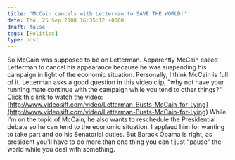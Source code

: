 ```yaml
---
title: 'McCain cancels with Letterman to SAVE THE WORLD!'
date: Thu, 25 Sep 2008 16:35:12 +0000
draft: false
tags: [Politics]
type: post
---
```


So McCain was supposed to be on Letterman. Apparently McCain called Letterman to cancel his appearance because he was suspending his campaign in light of the economic situation. Personally, I think McCain is full of it. Letterman asks a good question in this video clip, "why not have your running mate continue with the campaign while you tend to other things?" Click this link to watch the video: [http://www.videosift.com/video/Letterman-Busts-McCain-for-Lying](http://www.videosift.com/video/Letterman-Busts-McCain-for-Lying) While I'm on the topic of McCain, he also wants to reschedule the Presidential debate so he can tend to the economic situation. I applaud him for wanting to take part and do his Senatorial duties. But Barack Obama is right, as president you'll have to do more than one thing you can't just "pause" the world while you deal with something.
